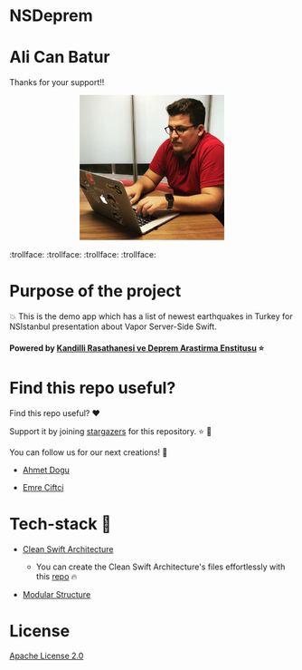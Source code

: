 # NSDeprem

Ali Can Batur
================

Thanks for your support!!

<p align="center">
<img src="images/alicanbatur.png" />
</p>
:trollface: :trollface: :trollface: :trollface:

Purpose of the project
======================

:boom: This is the demo app which has a list of newest earthquakes in Turkey for NSIstanbul presentation about Vapor Server-Side Swift.

#### Powered by [Kandilli Rasathanesi ve Deprem Arastirma Enstitusu](http://m.koeri.boun.edu.tr/dbs3/) :star: 

Find this repo useful?
======================

Find this repo useful? :heart: 

Support it by joining [stargazers](https://github.com/emrcftci/NSDeprem/stargazers) for this repository. :star: 🤩

You can follow us for our next creations! 🤩

* [Ahmet Dogu](https://github.com/vicaren)

* [Emre Ciftci](https://github.com/emrcftci)


Tech-stack :calling:
======================

* [Clean Swift Architecture](https://hackernoon.com/introducing-clean-swift-architecture-vip-770a639ad7bf)

  * You can create the Clean Swift Architecture's files effortlessly with this [repo](https://github.com/emrcftci/clean-swift-architecture-file-template) :fire:

* [Modular Structure](https://www.youtube.com/watch?v=tSXFjpio5MA)


License
=======

[Apache License 2.0](https://github.com/emrcftci/NSDeprem/blob/master/LICENSE)